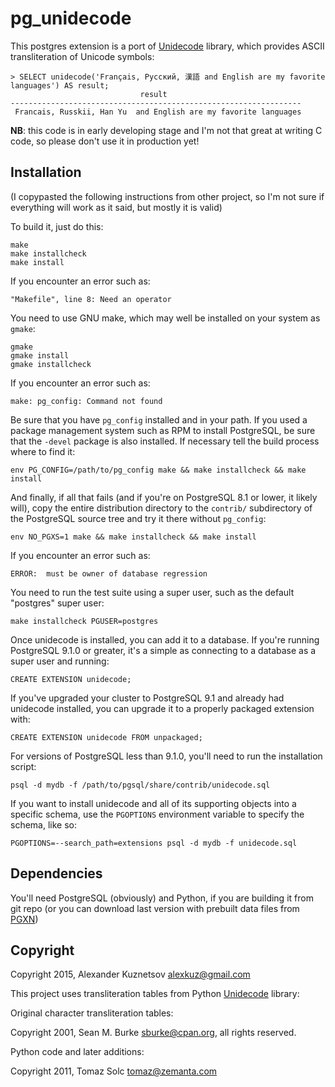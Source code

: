 pg_unidecode
============

This postgres extension is a port of [Unidecode](https://github.com/iki/unidecode) library, which provides ASCII transliteration of Unicode symbols:

    > SELECT unidecode('Français, Русский, 漢語 and English are my favorite languages') AS result;
                                 result                              
    -----------------------------------------------------------------
     Francais, Russkii, Han Yu  and English are my favorite languages
     
**NB**: this code is in early developing stage and I'm not that great at writing C code, so please don't use it in production yet!

Installation
------------

(I copypasted the following instructions from other project, so I'm not sure if everything will work as it said, but mostly it is valid)

To build it, just do this:

    make
    make installcheck
    make install

If you encounter an error such as:

    "Makefile", line 8: Need an operator

You need to use GNU make, which may well be installed on your system as
`gmake`:

    gmake
    gmake install
    gmake installcheck

If you encounter an error such as:

    make: pg_config: Command not found

Be sure that you have `pg_config` installed and in your path. If you used a
package management system such as RPM to install PostgreSQL, be sure that the
`-devel` package is also installed. If necessary tell the build process where
to find it:

    env PG_CONFIG=/path/to/pg_config make && make installcheck && make install

And finally, if all that fails (and if you're on PostgreSQL 8.1 or lower, it
likely will), copy the entire distribution directory to the `contrib/`
subdirectory of the PostgreSQL source tree and try it there without
`pg_config`:

    env NO_PGXS=1 make && make installcheck && make install

If you encounter an error such as:

    ERROR:  must be owner of database regression

You need to run the test suite using a super user, such as the default
"postgres" super user:

    make installcheck PGUSER=postgres
    
Once unidecode is installed, you can add it to a database. If you're running
PostgreSQL 9.1.0 or greater, it's a simple as connecting to a database as a
super user and running:

    CREATE EXTENSION unidecode;

If you've upgraded your cluster to PostgreSQL 9.1 and already had unidecode
installed, you can upgrade it to a properly packaged extension with:

    CREATE EXTENSION unidecode FROM unpackaged;

For versions of PostgreSQL less than 9.1.0, you'll need to run the
installation script:

    psql -d mydb -f /path/to/pgsql/share/contrib/unidecode.sql

If you want to install unidecode and all of its supporting objects into a specific
schema, use the `PGOPTIONS` environment variable to specify the schema, like
so:

    PGOPTIONS=--search_path=extensions psql -d mydb -f unidecode.sql

Dependencies
------------

You'll need PostgreSQL (obviously) and Python, if you are building it from git repo (or you can download last version with prebuilt data files from [PGXN](http://pgxn.org/dist/unidecode/))

Copyright
---------

Copyright 2015, Alexander Kuznetsov <alexkuz@gmail.com>

This project uses transliteration tables from Python [Unidecode](https://github.com/iki/unidecode) library:

Original character transliteration tables:

Copyright 2001, Sean M. Burke <sburke@cpan.org>, all rights reserved.

Python code and later additions:

Copyright 2011, Tomaz Solc <tomaz@zemanta.com>

